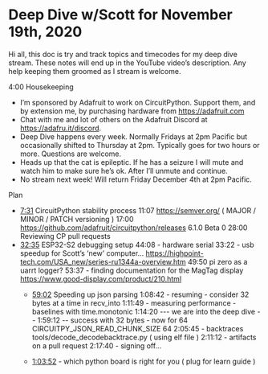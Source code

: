 # Deep Dive w/Scott for November 19th, 2020


Hi all, this doc is try and track topics and timecodes for my deep dive stream. These notes will end up in the YouTube video’s description. Any help keeping them groomed as I stream is welcome.


4:00 Housekeeping
* I’m sponsored by Adafruit to work on CircuitPython. Support them, and by extension me, by purchasing hardware from https://adafruit.com
* Chat with me and lot of others on the Adafruit Discord at https://adafru.it/discord.
* Deep Dive happens every week. Normally Fridays at 2pm Pacific but occasionally shifted to Thursday at 2pm. Typically goes for two hours or more. Questions are welcome.
* Heads up that the cat is epileptic. If he has a seizure I will mute and watch him to make sure he’s ok. After I’ll unmute and continue.
* No stream next week! Will return Friday December 4th at 2pm Pacific.


Plan
* [7:31](https://www.youtube.com/watch?v=VIDEO_2020_11_19?t=451) CircuitPython stability process
11:07 https://semver.org/  ( MAJOR / MINOR / PATCH versioning )
17:00 https://github.com/adafruit/circuitpython/releases  6.1.0 Beta 0
28:00 Reviewing CP pull requests
* [32:35](https://www.youtube.com/watch?v=VIDEO_2020_11_19?t=1955) ESP32-S2 debugging setup
44:08 - hardware serial
 33:22 - usb speedup for Scott’s ‘new’ computer… https://highpoint-tech.com/USA_new/series-ru1344a-overview.htm
49:50 pi zero as a uarrt logger?
53:37 - finding documentation for the MagTag display https://www.good-display.com/product/210.html
   * [59:02](https://www.youtube.com/watch?v=VIDEO_2020_11_19?t=3542) Speeding up json parsing
1:08:42 - resuming - consider 32 bytes at a time in recv_into
1:11:49 - measuring performance - baselines with time.monotonic
1:14:20 --- we are into the deep dive --
1:59:12   -- success with 32 bytes - now for 64 CIRCUITPY_JSON_READ_CHUNK_SIZE 64
2:05:45 - backtraces   tools/decode_decodebacktrace.py  ( using elf file )
2:11:12 - artifacts on a pull request
2:17:40 - signing off…

   * [1:03:52](https://www.youtube.com/watch?v=VIDEO_2020_11_19?t=3832) - which python board is right for you ( plug for learn guide )

